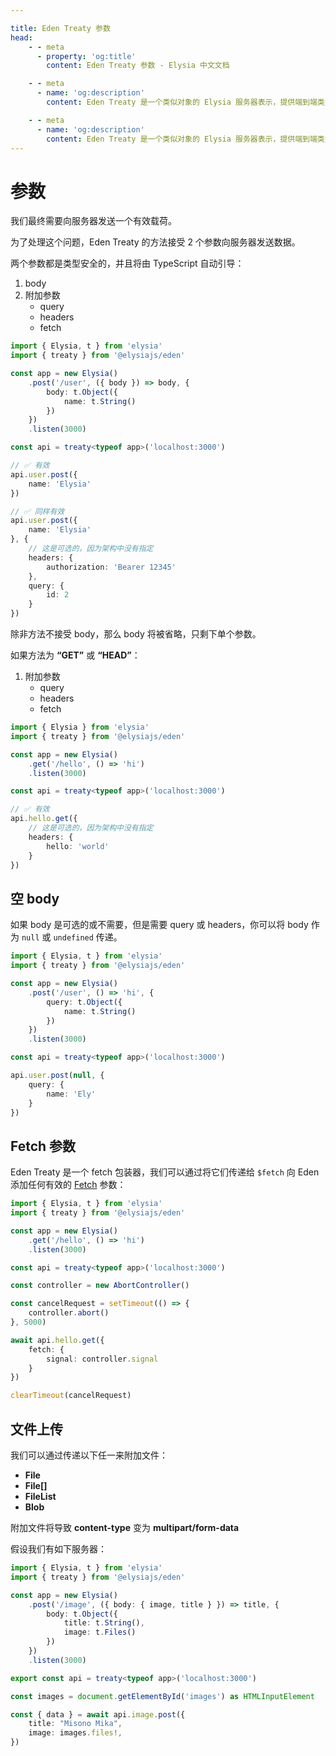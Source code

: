 ```yaml
---

title: Eden Treaty 参数
head:
    - - meta
      - property: 'og:title'
        content: Eden Treaty 参数 - Elysia 中文文档

    - - meta
      - name: 'og:description'
        content: Eden Treaty 是一个类似对象的 Elysia 服务器表示，提供端到端类型安全，以及显著改善的开发体验。使用 Eden，我们可以完全类型安全地从 Elysia 服务器获取 API，无需代码生成。

    - - meta
      - name: 'og:description'
        content: Eden Treaty 是一个类似对象的 Elysia 服务器表示，提供端到端类型安全，以及显著改善的开发体验。使用 Eden，我们可以完全类型安全地从 Elysia 服务器获取 API，无需代码生成。
---
```


# 参数

我们最终需要向服务器发送一个有效载荷。

为了处理这个问题，Eden Treaty 的方法接受 2 个参数向服务器发送数据。

两个参数都是类型安全的，并且将由 TypeScript 自动引导：

1. body
2. 附加参数
    - query
    - headers
    - fetch

```typescript
import { Elysia, t } from 'elysia'
import { treaty } from '@elysiajs/eden'

const app = new Elysia()
    .post('/user', ({ body }) => body, {
        body: t.Object({
            name: t.String()
        })
    })
    .listen(3000)

const api = treaty<typeof app>('localhost:3000')

// ✅ 有效
api.user.post({
    name: 'Elysia'
})

// ✅ 同样有效
api.user.post({
    name: 'Elysia'
}, {
    // 这是可选的，因为架构中没有指定
    headers: {
        authorization: 'Bearer 12345'
    },
    query: {
        id: 2
    }
})
```

除非方法不接受 body，那么 body 将被省略，只剩下单个参数。

如果方法为 **“GET”** 或 **“HEAD”**：

1. 附加参数
    -   query
    -   headers
    -   fetch

```typescript
import { Elysia } from 'elysia'
import { treaty } from '@elysiajs/eden'

const app = new Elysia()
    .get('/hello', () => 'hi')
    .listen(3000)

const api = treaty<typeof app>('localhost:3000')

// ✅ 有效
api.hello.get({
    // 这是可选的，因为架构中没有指定
    headers: {
        hello: 'world'
    }
})
```

## 空 body

如果 body 是可选的或不需要，但是需要 query 或 headers，你可以将 body 作为 `null` 或 `undefined` 传递。

```typescript
import { Elysia, t } from 'elysia'
import { treaty } from '@elysiajs/eden'

const app = new Elysia()
    .post('/user', () => 'hi', {
        query: t.Object({
            name: t.String()
        })
    })
    .listen(3000)

const api = treaty<typeof app>('localhost:3000')

api.user.post(null, {
    query: {
        name: 'Ely'
    }
})
```

## Fetch 参数

Eden Treaty 是一个 fetch 包装器，我们可以通过将它们传递给 `$fetch` 向 Eden 添加任何有效的 [Fetch](https://developer.mozilla.org/en-US/docs/Web/API/Fetch_API/Using_Fetch) 参数：

```typescript
import { Elysia, t } from 'elysia'
import { treaty } from '@elysiajs/eden'

const app = new Elysia()
    .get('/hello', () => 'hi')
    .listen(3000)

const api = treaty<typeof app>('localhost:3000')

const controller = new AbortController()

const cancelRequest = setTimeout(() => {
    controller.abort()
}, 5000)

await api.hello.get({
    fetch: {
        signal: controller.signal
    }
})

clearTimeout(cancelRequest)
```

## 文件上传

我们可以通过传递以下任一来附加文件：

- **File**
- **File[]**
- **FileList**
- **Blob**

附加文件将导致 **content-type** 变为 **multipart/form-data**

假设我们有如下服务器：
```typescript
import { Elysia, t } from 'elysia'
import { treaty } from '@elysiajs/eden'

const app = new Elysia()
    .post('/image', ({ body: { image, title } }) => title, {
        body: t.Object({
            title: t.String(),
            image: t.Files()
        })
    })
    .listen(3000)

export const api = treaty<typeof app>('localhost:3000')

const images = document.getElementById('images') as HTMLInputElement

const { data } = await api.image.post({
    title: "Misono Mika",
    image: images.files!,
})
```
